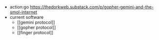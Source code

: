 - action:go https://thedorkweb.substack.com/p/gopher-gemini-and-the-smol-internet
- current software
	- [[gemini protocol]]
	- [[gopher protocol]]
	- [[finger protocol]]